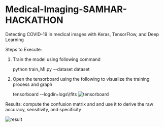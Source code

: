 # Medical-Imaging-SAMHAR-HACKATHON

Detecting COVID-19 in medical images with Keras, TensorFlow, and Deep Learning

Steps to Execute:
1. Train the model using following command

   python train_MI.py --dataset dataset
   
2. Open the tensorboard using the following to visualize the training process and graph

   tensorboard --logdir=logs\\\fits
   ![tensorboard](https://user-images.githubusercontent.com/64470242/80485068-614ffe00-8976-11ea-919e-4bc1fe396e18.png)
  
 Results: compute the confusion matrix and and use it to derive the raw accuracy, sensitivity, and specificity
 
 ![result](https://user-images.githubusercontent.com/64470242/80486232-7594fa80-8978-11ea-9ccc-7b2849f7ab0c.png)
   

   

   

